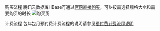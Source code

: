 ﻿购买流程
腾讯云数据库HBase可通过[官网直接购买](https://buy.qcloud.com/hbase)，可以按需选择规格大小和需要购买的时长
![购买页](https://mc.qcloudimg.com/static/img/9ad752439deb47c22c032801ff2a5ef1/hbase1.png)

计费流程
包年包月预付费计费流程的说明请参见[预付费计费流程说明](/doc/product/285/预付费计费流程)